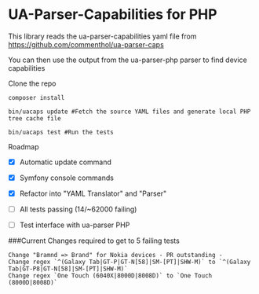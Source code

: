 # UA-Parser-Capabilities for PHP

This library reads the ua-parser-capabilities yaml file from https://github.com/commenthol/ua-parser-caps

You can then use the output from the ua-parser-php parser to find device capabilities


Clone the repo

~~~
composer install

bin/uacaps update #Fetch the source YAML files and generate local PHP tree cache file

bin/uacaps test #Run the tests
~~~

Roadmap

* [x] Automatic update command
* [x] Symfony console commands
* [x] Refactor into "YAML Translator" and "Parser"
* [ ] All tests passing (14/~62000 failing)
* [ ] Test interface with ua-parser PHP



###Current Changes required to get to 5 failing tests
~~~
Change "Bramnd => Brand" for Nokia devices - PR outstanding -
Change regex `^(Galaxy Tab|GT-P|GT-N[58]|SM-[PT]|SHW-M)` to `^(Galaxy Tab|GT-P8|GT-N[58]|SM-[PT]|SHW-M)`
Change regex `One Touch (6040X|8000D|8008D)` to `One Touch (8000D|8008D)`
~~~